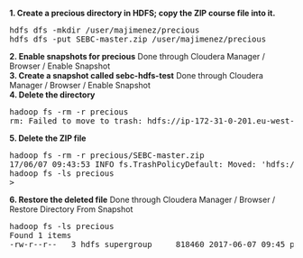 <b>1. Create a precious directory in HDFS; copy the ZIP course file into it.</b>
<pre>
hdfs dfs -mkdir /user/majimenez/precious
hdfs dfs -put SEBC-master.zip /user/majimenez/precious
</pre>
<b>2. Enable snapshots for precious</b>
Done through Cloudera Manager / Browser / Enable Snapshot<br/>
<b>3. Create a snapshot called sebc-hdfs-test</b>
Done through Cloudera Manager / Browser / Enable Snapshot<br/>
<b>4. Delete the directory</b>
<pre>
hadoop fs -rm -r precious
rm: Failed to move to trash: hdfs://ip-172-31-0-201.eu-west-1.compute.internal:8020/user/majimenez/precious: The directory /user/majimenez/precious cannot be deleted since /user/majimenez/precious is snapshottable and already has snapshots
</pre>
<b>5. Delete the ZIP file</b>
<pre>
hadoop fs -rm -r precious/SEBC-master.zip
17/06/07 09:43:53 INFO fs.TrashPolicyDefault: Moved: 'hdfs://ip-172-31-0-201.eu-west-1.compute.internal:8020/user/majimenez/precious/SEBC-master.zip' to trash at: hdfs://ip-172-31-0-201.eu-west-1.compute.internal:8020/user/majimenez/.Trash/Current/user/majimenez/precious/SEBC-master.zip1496828633483
hadoop fs -ls precious
>
</pre>
<b>6. Restore the deleted file</b>
Done through Cloudera Manager / Browser / Restore Directory From Snapshot<br/>
<pre>
hadoop fs -ls precious
Found 1 items
-rw-r--r--   3 hdfs supergroup     818460 2017-06-07 09:45 precious/SEBC-master.zip
</pre>
